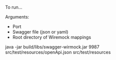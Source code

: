 
To run...

Arguments:
- Port
- Swagger file (json or yaml)
- Root directory of Wiremock mappings

java -jar build/libs/swagger-wirmock.jar 9987 src/test/resources/openApi.json src/test/resources